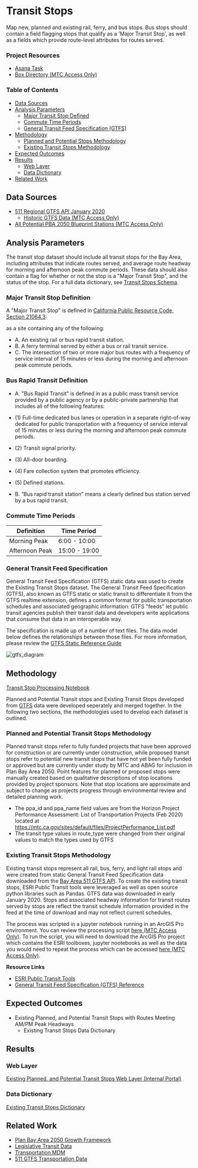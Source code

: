 # Transit Stops

Map new, planned and existing rail, ferry, and bus stops. Bus stops should contain a field flagging stops that qualify as a 'Major Transit Stop', as well as a fields which provide route-level attributes for routes served. 

### Project Resources

- [Asana Task](https://app.asana.com/0/229355710745434/1199668765765492)
- [Box Directory (MTC Access Only)](https://mtcdrive.box.com/s/q62u4wfayj347b9xhosvsccyfvdo43ey) 

### Table of Contents
- [Data Sources](#data-sources)
- [Analysis Parameters](#analysis-parameters)
	- [Major Transit Stop Defined](#major-transit-stop-definition)
	- [Commute Time Periods](#commute-time-periods)
	- [General Transit Feed Specification (GTFS)](#general-transit-feed-specification)
- [Methodology](#methodology)
	- [Planned and Potential Stops Methodology](#planned-and-potential-transit-stops-methodology)
	- [Existing Transit Stops Methodology](#existing-transit-stops-methodology)
- [Expected Outcomes](#expected-outcomes)
- [Results](#results)
	- [Web Layer](#web-layer)
	- [Data Dictionary](#data-dictionary)
- [Related Work](#related-work)

## Data Sources

- [511 Regional GTFS API January 2020](https://511.org/open-data/transit)
	- [Historic GTFS Data (MTC Access Only)](https://mtcdrive.box.com/s/fv546rcqzt7e05fnyaamvtveh06l5wkg)
- [All Potential PBA 2050 Blueprint Stations (MTC Access Only)](https://mtcdrive.box.com/s/n11exdzc4ee4btfvu2mxa7yv8oq6wguu)


## Analysis Parameters

The transit stop dataset should include all transit stops for the Bay Area, including attributes that indicate routes served, and average route headway for morning and afternoon peak commute periods. These data should also contain a flag for whether or not the stop is a "Major Transit Stop", and the status of the stop. For a full data dictionary, see [Transit Stops Schema](#results).  

### Major Transit Stop Definition

A "Major Transit Stop" is defined in [California Public Resource Code, Section 21064.3](https://leginfo.legislature.ca.gov/faces/codes_displaySection.xhtml?lawCode=PRC&sectionNum=21064.3.&highlight=true&keyword=%22major%20transit%20stop%22): 

as a site containing any of the following:

- A. An existing rail or bus rapid transit station.
- B. A ferry terminal served by either a bus or rail transit service.
- C. The intersection of two or more major bus routes with a frequency of service interval of 15 minutes or less during the morning and afternoon peak commute periods.

### Bus Rapid Transit Definition

- A. "Bus Rapid Transit" is defined in as a public mass transit service provided by a public agency or by a public-private partnership that includes all of the following features:

- (1) Full-time dedicated bus lanes or operation in a separate right-of-way dedicated for public transportation with a frequency of service interval of 15 minutes or less during the morning and afternoon peak commute periods.
- (2) Transit signal priority.
- (3) All-door boarding.
- (4) Fare collection system that promotes efficiency.
- (5) Defined stations.

- B. “Bus rapid transit station” means a clearly defined bus station served by a bus rapid transit.

### Commute Time Periods

|Definition   |Time Period    |
|-------------|---------------|
|Morning Peak | 6:00 - 10:00 |
|Afternoon Peak | 15:00 - 19:00|


### General Transit Feed Specification

General Transit Feed Specification (GTFS) static data was used to create the Existing Transit Stops dataset. The General Transit Feed Specification (GTFS), also known as GTFS static or static transit to differentiate it from the GTFS realtime extension, defines a common format for public transportation schedules and associated geographic information. GTFS "feeds" let public transit agencies publish their transit data and developers write applications that consume that data in an interoperable way.

The specification is made up of a number of text files. The data model below defines the relationships between those files. For more information, please review the [GTFS Static Reference Guide](https://developers.google.com/transit/gtfs)

![gtfs_diagram](files/Relations-among-different-text-files-of-a-GTFS-feed.png)

## Methodology

[Transit Stop Processing Notebook](https://github.com/BayAreaMetro/BASIS-Data-Processing/blob/master/transportation/transit/transit_stop_processing_01_2021.ipynb)

Planned and Potential Transit stops and Existing Transit Stops developed from [GTFS](#general-transit-feed-specification) data were developed seperately and merged together. In the following two sections, the methodologies used to develop each dataset is outlined. 

### Planned and Potential Transit Stops Methodology

Planned transit stops refer to fully funded projects that have been approved for construction or are currently under construction, while proposed transit stops refer to potential new transit stops that have not yet been fully funded or approved but are currently under study by MTC and ABAG for inclusion in Plan Bay Area 2050. Point features for planned or proposed stops were manually created based on qualitative descriptions of stop locations provided by project sponsors. Note that stop locations are approximate and subject to change as projects progress through environmental review and detailed planning work.

- The ppa_id and ppa_name field values are from the Horizon Project Performance Assessment: List of Transportation Projects (Feb 2020) located at https://mtc.ca.gov/sites/default/files/ProjectPerformance_List.pdf
- The transit type values in route_type were changed from their original values to match the types used by GTFS

### Existing Transit Stops Methodology

Existing transit stops represent all rail, bus, ferry, and light rail stops and were created from static General Transit Feed Specification data downloaded from the [Bay Area 511 GTFS API](https://511.org/open-data/transit). To create the existing transit stops, ESRI Public Transit tools were leveraged as well as open source python libraries such as Pandas. GTFS data was downloaded in early January 2020. Stops and associated headway information for transit routes served by stops are reflect the transit schedule information provided in the feed at the time of download and may not reflect current schedules. 

The process was scripted in a jupyter notebook running in an ArcGIS Pro environment. You can review the processing script [here (MTC Access Only)](https://github.com/BayAreaMetro/BASIS-Data-Processing/blob/master/transportation/transit/transit_stop_processing_01_2021.ipynb). To run the script, you will need to download the ArcGIS Pro project which contains the ESRI toolboxes, jupyter nootebooks as well as the data you would need to repeat the process which can be accessed [here (MTC Access Only)](https://mtcdrive.box.com/s/q62u4wfayj347b9xhosvsccyfvdo43ey).   

**Resource Links**
- [ESRI Public Transit Tools](https://github.com/Esri/public-transit-tools)
- [General Transit Feed Specification (GTFS) Reference](https://github.com/google/transit/blob/master/gtfs/spec/en/reference.md)

## Expected Outcomes

- Existing Planned, and Potential Transit Stops with Routes Meeting AM/PM Peak Headways
	- Existing Transit Stops Data Dictionary

## Results

### Web Layer

[Existing Planned, and Potential Transit Stops Web Layer (Internal Portal)](https://arcgis.ad.mtc.ca.gov/portal/home/item.html?id=2c25d8c01ea64a768329673721c42a0b#overview)

### Data Dictionary

[Existing Transit Stops Dictionary](files/transit_stops_existing_planned_schema.csv)

## Related Work

- [Plan Bay Area 2050 Growth Framework](Plan-Bay-Area-2050-Growth-Framework)
- [Legislative Transit Data](https://github.com/BayAreaMetro/Data-Analysis-Projects/blob/master/legislative_transit_data.md)
- [Transportation MDM](https://github.com/BayAreaMetro/DataServices/tree/master/Project-Documentation/mdm/transportation-mdm)
- [511 GTFS Transportation Data](https://github.com/BayAreaMetro/DataServices/blob/master/Project-Documentation/mdm/transportation-mdm/511_GTFS.md)
